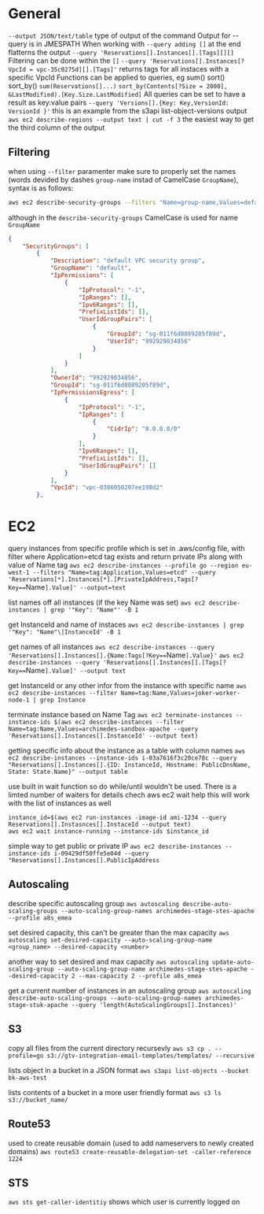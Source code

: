 # General

`--output JSON/text/table` type of output of the command
Output for --query is in JMESPATH
When working with `--query adding []` at the end flatterns the output
`--query 'Reservations[].Instances[].[Tags][][]`
Filtering can be done within the `[]`
`--query 'Reservations[].Instances[?VpcId = vpc-35c0275d][].[Tags]'` returns tags for all instaces with a specific VpcId
Functions can be applied to queries, eg sum() sort() sort\_by()
`sum(Reservations[]...)`
`sort_by(Contents[?Size = 2000], &LastModified).[Key.Size.LastModified]`
All queries can be set to have a result as key:value pairs
`--query 'Versions[].{Key: Key,VersionId: VersionId }'` this is an example from the s3api list-object-versions output
`aws ec2 describe-regions --output text | cut -f 3` the easiest way to get the third column of the output

## Filtering

when using `--filter` paramenter make sure to properly set the names (words devided by dashes `group-name` instad of CamelCase `GroupName`), syntax is as follows:

```bash
aws ec2 describe-security-groups --filters "Name=group-name,Values=default"
```

although in the `describe-security-groups` CamelCase is used for name `GroupName`

```JSON
{
    "SecurityGroups": [
        {
            "Description": "default VPC security group",
            "GroupName": "default",
            "IpPermissions": [
                {
                    "IpProtocol": "-1",
                    "IpRanges": [],
                    "Ipv6Ranges": [],
                    "PrefixListIds": [],
                    "UserIdGroupPairs": [
                        {
                            "GroupId": "sg-011f6d8089205f89d",
                            "UserId": "992929034856"
                        }
                    ]
                }
            ],
            "OwnerId": "992929034856",
            "GroupId": "sg-011f6d8089205f89d",
            "IpPermissionsEgress": [
                {
                    "IpProtocol": "-1",
                    "IpRanges": [
                        {
                            "CidrIp": "0.0.0.0/0"
                        }
                    ],
                    "Ipv6Ranges": [],
                    "PrefixListIds": [],
                    "UserIdGroupPairs": []
                }
            ],
            "VpcId": "vpc-0386050207ee198d2"
        },
```


# EC2

query instances from specific profile which is set in .aws/config file, with filter where Application=etcd tag exists and return private IPs along with value of Name tag
`aws ec2 describe-instances --profile go --region eu-west-1 --filters "Name=tag:Application,Values=etcd" --query 'Reservations[*].Instances[*].[PrivateIpAddress,Tags[?Key==`Name`].Value]' --output=text`

list names off all instances (if the key Name was set)
`aws ec2 describe-instances | grep '"Key": "Name"' -B 1`

get InstanceId and name of instaces
`aws ec2 describe-instances | grep '"Key": "Name"\|InstanceId' -B 1`

get names of all instances
`aws ec2 describe-instances --query 'Reservations[].Instances[].{Name:Tags[?Key==`Name`].Value}'`
`aws ec2 describe-instances --query 'Reservations[].Instances[].[Tags[?Key==`Name`].Value]' --output text`

get InstanceId or any other infor from the instance with specific name
`aws ec2 describe-instances --filter Name=tag:Name,Values=joker-worker-node-1 | grep Instance`

terminate instance based on Name Tag
`aws ec2 terminate-instances --instance-ids $(aws ec2 describe-instances --filter Name=tag:Name,Values=archimedes-sandbox-apache --query 'Reservations[].Instances[].InstanceId' --output text)`

getting specific info about the instance as a table with column names
`aws ec2 describe-instances --instance-ids i-03a7616f3c20ce78c --query "Reservations[].Instances[].{ID: InstanceId, Hostname: PublicDnsName, State: State.Name}" --output table`

use built in wait function so do while/until wouldn't be used. There is a limted number of waiters
for details chech aws ec2 wait help
this will work with the list of instances as well
```
instance_id=$(aws ec2 run-instances -image-id ami-1234 --query Reservations[].Instasnces[].InstaceId --output text)
aws ec2 wait instance-running --instance-ids $instance_id
```
simple way to get public or private IP
`aws ec2 describe-instances --instance-ids i-09429df50ffe5e04d --query "Reservations[].Instances[].PublicIpAddress` 


## Autoscaling

describe specific autoscaling group
`aws autoscaling describe-auto-scaling-groups --auto-scaling-group-names archimedes-stage-stes-apache --profile a8s_emea`

set desired capacity, this can't be greater than the max capacity
`aws autoscaling set-desired-capacity --auto-scaling-group-name <group_name> --desired-capacity <number>`

another way to set desired and max capacity
`aws autoscaling update-auto-scaling-group --auto-scaling-group-name archimedes-stage-stes-apache --desired-capacity 2 --max-capacity 2 --profile a8s_emea`

get a current number of instances in an autoscaling group
`aws autoscaling describe-auto-scaling-groups --auto-scaling-group-names archimedes-stage-stuk-apache --query 'length(AutoScalingGroups[].Instances)'`


## S3

copy all files from the current directory recursevly
`aws s3 cp . --profile=go s3://gtv-integration-email-templates/templates/ --recursive`

lists object in a bucket in a JSON format
`aws s3api list-objects --bucket bk-aws-test`

lists contents of a bucket in a more user friendly format 
`aws s3 ls s3://bucket_name/`


## Route53

used to create reusable domain (used to add nameservers to newly created domains)
`aws route53 create-reusable-delegation-set -caller-reference 1224`


## STS

`aws sts get-caller-identitiy` shows which user is currently logged on
